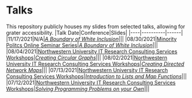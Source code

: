 # Talks
This repository publicly houses my slides from selected talks, allowing for grater accessibility.
|Talk Date|Conference|Slides|
|----|----------|------|
|11/17/2021|N/A|[*A Boundary of White Inclusion*](https://github.com/asdurso/Talks-and-Workshops/blob/main/A-Boundary-of-White-Inclusion.pdf)|||
|08/30/2021|[Minority Politcs Online Seminar Series](https://minoritypolitics.netlify.app/)|[*A Boundary of White Inclusion*](https://github.com/asdurso/Talks-and-Workshops/blob/main/MPOSS-Talk.pdf)|||
|08/04/2021|[Northwestern University IT Research Consulting Services Workshops](https://github.com/nuitrcs/rworkshops)|[*Creating Circular Graphs*](https://github.com/asdurso/How-to-Create-Circular-Graphs-in-R)|||
|08/02/2021|[Northwestern University IT Research Consulting Services Workshops](https://github.com/nuitrcs/rworkshops)|[*Creating Directed Network Maps*](https://github.com/asdurso/How-to-Create-Directed-Network-Maps-in-R)|||
|07/13/2021|[Northwestern University IT Research Consulting Services Workshops](https://github.com/nuitrcs/rworkshops)|[*Introduction to Lists and Map Functions*](https://github.com/asdurso/Introduction-to-Map-Functions-in-R)|||
|07/12/2021|[Northwestern University IT Research Consulting Services Workshops](https://github.com/nuitrcs/rworkshops)|[*Solving Programming Problems on your Own*](https://github.com/asdurso/Solving-programming-problems-in-R-on-your-own)|||